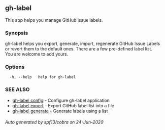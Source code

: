 ## gh-label

This app helps you manage GitHub issue labels.

### Synopsis

gh-label helps you export, generate, import, regenerate GitHub Issue
Labels or revert them to the default ones. There are a few pre-defined label list.
You are welcome to add yours.

### Options

```
  -h, --help   help for gh-label
```

### SEE ALSO

* [gh-label config](gh-label_config.md)	 - Configure gh-label application
* [gh-label export](gh-label_export.md)	 - Export GitHub label list into a file
* [gh-label generate](gh-label_generate.md)	 - Generate labels using a list

###### Auto generated by spf13/cobra on 24-Jun-2020
